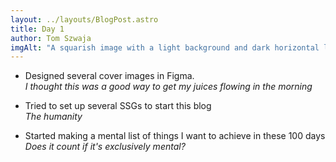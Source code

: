 ```yaml
---
layout: ../layouts/BlogPost.astro
title: Day 1
author: Tom Szwaja
imgAlt: "A squarish image with a light background and dark horizontal lines converging as if looking at the horizon. A reddish sun is rising. Text: In the upper left 'Day 1', in the lower right '100 Days of Design'"
---
```


-   Designed several cover images in Figma.\
    _I thought this was a good way to get my juices flowing in the morning_

-   Tried to set up several SSGs to start this blog\
    _The humanity_

-   Started making a mental list of things I want to achieve in these 100 days\
    _Does it count if it's exclusively mental?_
